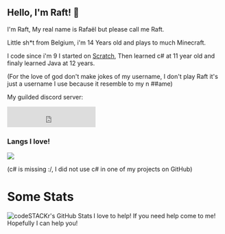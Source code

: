 ## Hello, I'm Raft! 👋

I'm Raft, My real name is Rafaël but please call me Raft.

Little sh*t from Belgium, i'm 14 Years old and plays to much Minecraft.

I code since i'm 9 I started on [Scratch](https://scratch.mit.edu/), Then learned c# at 11 year old and finaly learned Java at 12 years.

(For the love of god don't make jokes of my username, I don't play Raft it's just a username I use because it resemble to my n ##ame)

My guilded discord server: 
<iframe src="https://www.guilded.gg/canvas_index.html?route=%2Fcanvas%2Fembed%2Fbadge%2FJjJAvX6E" width="206" height="48" frameborder="0" scrolling="no"></iframe>

### Langs I love!
<img src="https://github-readme-stats.vercel.app/api/top-langs/?username=Raft08&theme=radical&layout=compact">


(c# is missing :/, I did not use c# in one of my projects on GitHub)


# Some Stats 

<img align="left" alt="codeSTACKr's GitHub Stats" src="https://github-readme-stats.vercel.app/api?username=Raft08&show_icons=true&hide_border=false&title_color=31F9FF&icon_color=22C6CB&bg_color=09131B&text_color=ffffff&border_color=0c1a25" />

I love to help! If you need help come to me! Hopefully I can help you!
